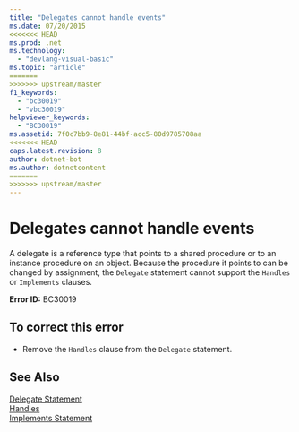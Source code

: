 ```yaml
---
title: "Delegates cannot handle events"
ms.date: 07/20/2015
<<<<<<< HEAD
ms.prod: .net
ms.technology: 
  - "devlang-visual-basic"
ms.topic: "article"
=======
>>>>>>> upstream/master
f1_keywords: 
  - "bc30019"
  - "vbc30019"
helpviewer_keywords: 
  - "BC30019"
ms.assetid: 7f0c7bb9-8e81-44bf-acc5-80d9785708aa
<<<<<<< HEAD
caps.latest.revision: 8
author: dotnet-bot
ms.author: dotnetcontent
=======
>>>>>>> upstream/master
---
```

# Delegates cannot handle events
A delegate is a reference type that points to a shared procedure or to an instance procedure on an object. Because the procedure it points to can be changed by assignment, the `Delegate` statement cannot support the `Handles` or `Implements` clauses.  
  
 **Error ID:** BC30019  
  
## To correct this error  
  
-   Remove the `Handles` clause from the `Delegate` statement.  
  
## See Also  
   
 [Delegate Statement](../../visual-basic/language-reference/statements/delegate-statement.md)  
 [Handles](../../visual-basic/language-reference/statements/handles-clause.md)  
 [Implements Statement](../../visual-basic/language-reference/statements/implements-statement.md)
